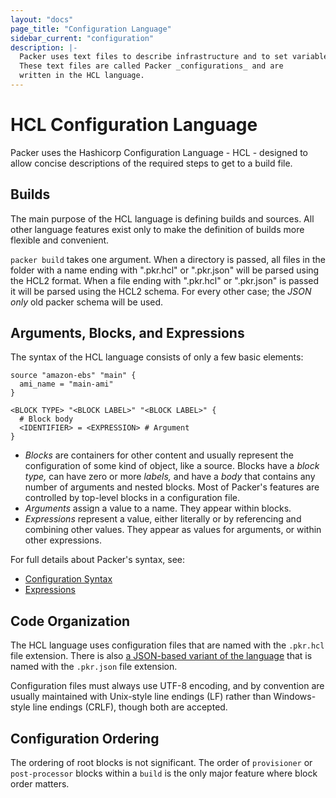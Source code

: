 ```yaml
---
layout: "docs"
page_title: "Configuration Language"
sidebar_current: "configuration"
description: |-
  Packer uses text files to describe infrastructure and to set variables.
  These text files are called Packer _configurations_ and are
  written in the HCL language.
---
```


# HCL Configuration Language

Packer uses the Hashicorp Configuration Language - HCL - designed to allow
concise descriptions of the required steps to get to a build file.

## Builds

The main purpose of the HCL language is defining builds and sources. All other
language features exist only to make the definition of builds more flexible and
convenient.


`packer build` takes one argument. When a directory is passed, all files in the
folder with a name ending with ".pkr.hcl" or ".pkr.json" will be parsed using
the HCL2 format. When a file ending with ".pkr.hcl" or ".pkr.json" is passed it
will be parsed using the HCL2 schema. For every other case; the *JSON only* old
packer schema will be used.

## Arguments, Blocks, and Expressions

The syntax of the HCL language consists of only a few basic elements:

```hcl
source "amazon-ebs" "main" {
  ami_name = "main-ami"
}

<BLOCK TYPE> "<BLOCK LABEL>" "<BLOCK LABEL>" {
  # Block body
  <IDENTIFIER> = <EXPRESSION> # Argument
}
```

- _Blocks_ are containers for other content and usually represent the
  configuration of some kind of object, like a source. Blocks have a
  _block type,_ can have zero or more _labels,_ and have a _body_ that contains
  any number of arguments and nested blocks. Most of Packer's features are
  controlled by top-level blocks in a configuration file.
- _Arguments_ assign a value to a name. They appear within blocks.
- _Expressions_ represent a value, either literally or by referencing and
  combining other values. They appear as values for arguments, or within other
  expressions.

For full details about Packer's syntax, see:

- [Configuration Syntax](./syntax.html)
- [Expressions](./expressions.html)

## Code Organization

The HCL language uses configuration files that are named with the `.pkr.hcl`
file extension. There is also [a JSON-based variant of the
language](./syntax-json.html) that is named with the `.pkr.json` file
extension.

Configuration files must always use UTF-8 encoding, and by convention are
usually maintained with Unix-style line endings (LF) rather than Windows-style
line endings (CRLF), though both are accepted.

## Configuration Ordering

The ordering of root blocks is not significant. The order of `provisioner` or
`post-processor` blocks within a `build` is the only major feature where block
order matters.
